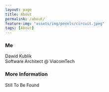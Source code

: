 ```yaml
---
layout: page
title: About
permalink: /about/
feature-img: "assets/img/pexels/circuit.jpeg"
tags: [About]
---
```


### Me

Dawid Kublik  
Software Architect @ ViacomTech  

### More Information

Still To Be Found

 
